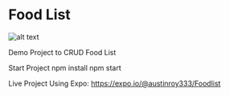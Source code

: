 # Food List

![alt text](https://github.com/georgekuttygeorge/DemoProject/tree/master/assets/icon.png)


Demo Project to CRUD Food List

Start Project
npm install
npm start

Live Project Using Expo:
https://expo.io/@austinroy333/Foodlist
